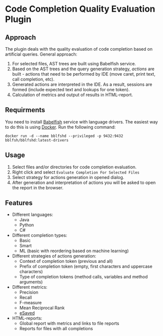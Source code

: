 # Code Completion Quality Evaluation Plugin

## Approach

The plugin deals with the quality evaluation of code completion based on artificial queries. General approach:
1. For selected files, AST trees are built using Babelfish service.
2. Based on the AST trees and the query generation strategy, *actions* are built - actions that need to be performed by IDE (move caret, print text, call completion, etc).
3. Generated actions are interpreted in the IDE. As a result, sessions are formed (include expected text and lookups for one token).
4. Calculation of metrics and output of results in HTML-report.

## Requirments

You need to install [Babelfish](https://doc.bblf.sh) service with language drivers. The easiest way to do this is using [Docker](https://docs.docker.com). Run the following command:

`docker run -d --name bblfshd --privileged -p 9432:9432 bblfsh/bblfshd:latest-drivers`

## Usage
1. Select files and/or directories for code completion evaluation.
2. Right click and select `Evaluate Completion For Selected Files`
3. Select strategy for actions generation in opened dialog.
4. After generation and interpretation of actions you will be asked to open the report in the browser.

## Features

- Different languages:
  - Java
  - Python
  - C#
- Different completion types:
  - Basic
  - Smart
  - ML (basic with reordering based on machine learning)
- Different strategies of actions generation:
  - Context of completion token (previous and all)
  - Prefix of completion token (empty, first characters and uppercase characters)
  - Type of completion tokens (method calls, variables and method arguments)
- Different metrics:
  - Precision
  - Recall
  - F-measure
  - Mean Reciprocal Rank
  - [eSaved](http://terrierteam.dcs.gla.ac.uk/publications/kharitonov-sigir2013.pdf)
- HTML-reports:
  - Global report with metrics and links to file reports
  - Reports for files with all completions

